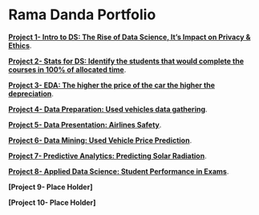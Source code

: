 # Rama Danda Portfolio
**[Project 1- Intro to DS: The Rise of Data Science, It’s Impact on Privacy & Ethics](https://github.com/11leven/portfolio/tree/gh-pages/Project%206)**.

**[Project 2- Stats for DS: Identify the students that would complete the courses in 100% of allocated time](https://github.com/11leven/portfolio/tree/gh-pages/Project%207)**.

**[Project 3- EDA: The higher the price of the car the higher the depreciation](https://github.com/11leven/portfolio/tree/gh-pages/Project%203)**.

**[Project 4- Data Preparation: Used vehicles data gathering](https://github.com/11leven/portfolio/tree/gh-pages/Project%202)**.

**[Project 5- Data Presentation: Airlines Safety](https://github.com/11leven/portfolio/tree/gh-pages/Project%205)**.

**[Project 6- Data Mining: Used Vehicle Price Prediction](https://github.com/11leven/portfolio/tree/gh-pages/Project%201)**.

**[Project 7- Predictive Analytics: Predicting Solar Radiation](https://github.com/11leven/portfolio/tree/gh-pages/Project%204)**.

**[Project 8- Applied Data Science: Student Performance in Exams](https://github.com/11leven/portfolio/tree/gh-pages/DSC%20680)**.

**[Project 9- Place Holder]**

**[Project 10- Place Holder]**



